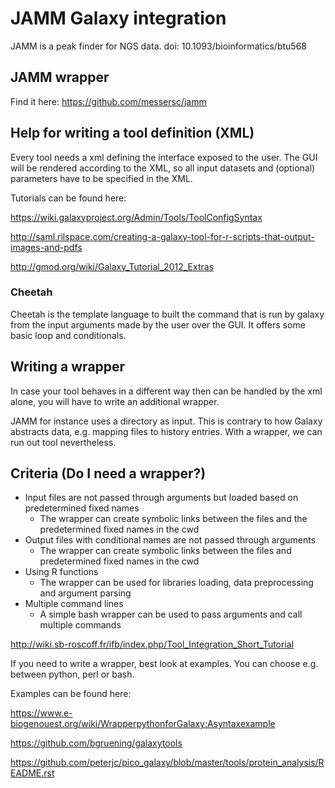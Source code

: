 # JAMM Galaxy integration

JAMM is a peak finder for NGS data.
doi: 10.1093/bioinformatics/btu568

## JAMM wrapper
Find it here: 
https://github.com/messersc/jamm

## Help for writing a tool definition (XML)
Every tool needs a xml defining the interface exposed to the user.
The GUI will be rendered according to the XML, so all input datasets and (optional) parameters have to be specified in the XML. 

Tutorials can be found here:

https://wiki.galaxyproject.org/Admin/Tools/ToolConfigSyntax

http://saml.rilspace.com/creating-a-galaxy-tool-for-r-scripts-that-output-images-and-pdfs

http://gmod.org/wiki/Galaxy_Tutorial_2012_Extras

### Cheetah

Cheetah is the template language to built the command that is run by galaxy from the input arguments made by the user over the GUI. It offers some basic loop and conditionals.


## Writing a wrapper

In case your tool behaves in a different way then can be handled 
by the xml alone, you will have to write an additional wrapper.

JAMM for instance uses a directory as input. This is contrary to how Galaxy abstracts data, e.g. mapping files to history entries. With a wrapper, we can run out tool nevertheless.

## Criteria (Do I need a wrapper?)

* Input files are not passed through arguments but loaded based on predetermined fixed names
    * The wrapper can create symbolic links between the files and the predetermined fixed names in the cwd 
* Output files with conditional names are not passed through arguments
    * The wrapper can create symbolic links between the files and predetermined fixed names in the cwd 
* Using R functions
    * The wrapper can be used for libraries loading, data preprocessing and argument parsing 
* Multiple command lines
    * A simple bash wrapper can be used to pass arguments and call multiple commands

http://wiki.sb-roscoff.fr/ifb/index.php/Tool_Integration_Short_Tutorial

If you need to write a wrapper, best look at examples. You can choose e.g. between
python, perl or bash.

Examples can be found here:

https://www.e-biogenouest.org/wiki/WrapperpythonforGalaxy:Asyntaxexample

https://github.com/bgruening/galaxytools

https://github.com/peterjc/pico_galaxy/blob/master/tools/protein_analysis/README.rst
